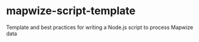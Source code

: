 # mapwize-script-template
Template and best practices for writing a Node.js script to process Mapwize data
